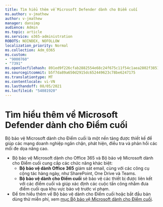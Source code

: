 ```yaml
---
title: Tìm hiểu thêm về Microsoft Defender dành cho Điểm cuối
ms.author: v-jmathew
author: v-jmathew
manager: dansimp
audience: Admin
ms.topic: article
ms.service: o365-administration
ROBOTS: NOINDEX, NOFOLLOW
localization_priority: Normal
ms.collection: Adm_O365
ms.custom:
- "9000760"
- "7391"
ms.openlocfilehash: 891ed9f226cfab2882554e68c24f675c11f54c1aea2802f3851d42630af80df8
ms.sourcegitcommit: b5f7da89a650d2915dc652449623c78be6247175
ms.translationtype: MT
ms.contentlocale: vi-VN
ms.lasthandoff: 08/05/2021
ms.locfileid: "54081920"
---
```

# <a name="learn-more-about-microsoft-defender-for-endpoint"></a>Tìm hiểu thêm về Microsoft Defender dành cho Điểm cuối

Bộ bảo vệ Microsoft dành cho Điểm cuối là một nền tảng được thiết kế để giúp các mạng doanh nghiệp ngăn chặn, phát hiện, điều tra và phản hồi các mối đe dọa nâng cao.

- Bộ bảo vệ Microsoft dành cho Office 365 và Bộ bảo vệ Microsoft dành cho Điểm cuối cung cấp các chức năng khác biệt:
  - **Bộ bảo vệ dành Office 365** giám sát email, cùng với các công cụ cộng tác hàng ngày, như SharePoint, One Drive và Teams.
  - **Bộ bảo vệ dành cho Điểm cuối** sẽ bảo vệ các thiết bị được liên kết với các điểm cuối và giúp xác định các cuộc tấn công nhằm đưa điểm cuối qua khu vực bảo vệ trước vi phạm.
- Để tìm hiểu thêm về Bộ bảo vệ dành cho Điểm cuối hoặc bắt đầu bản dùng thử miễn phí, xem [mục Bộ bảo vệ Microsoft dành cho Điểm cuối](https://go.microsoft.com/fwlink/?linkid=2094113).
